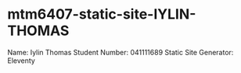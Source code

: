# mtm6407-static-site-IYLIN-THOMAS
Name: Iylin Thomas 
Student Number: 041111689 
Static Site Generator: Eleventy 
